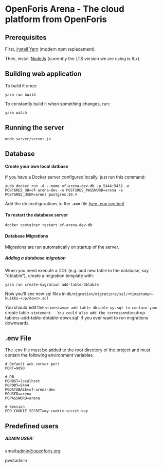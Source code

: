 # OpenForis Arena - The cloud platform from OpenForis

## Prerequisites

First, [install Yarn](https://yarnpkg.com/en/docs/install) (modern npm replacement).

Then, install [NodeJs](https://nodejs.org/en/download/) (currently the LTS version we are using is 6.x).

## Building web application

To build it once:

```yarn run build```

To constantly build it when something changes, run:

```yarn watch```

## Running the server

```node server/server.js```



## Database

#### Create your own local datbase

If you have a Docker server configured locally, just run this command:

```sudo docker run -d --name of-arena-dev-db -p 5444:5432 -e POSTGRES_DB=of-arena-dev -e POSTGRES_PASSWORD=arena -e POSTGRES_USER=arena postgres:10.4```


Add the db configurations to the **`.env`** file [(see .env section)](#env-file)

#### To restart the database server

```docker container restart of-arena-dev-db```

#### Database Migrations

Migrations are run automatically on startup of the server.

##### Adding a database migration

When you need execute a DDL (e.g. add new table to the database, say "dbtable"), create a migration template with:

```yarn run create-migration add-table-dbtable```

Now you'll see new sql files in `db/migration/migrations/sql/<timestamp>-kuikka-<up/down>.sql`

You should edit the `<timestamp>-add-table-dbtable-up.sql to contain your `create table` -statement. 
You could also add the corresponding `drop table` to `<timestamp>-add-table-dbtable-down.sql` if you ever want to run migrations downwards.


## .env File

The .env file must be added to the root directory of the project and must contain the following environment variables:
```
# Default web server port
PORT=9090

# DB
PGHOST=localhost
PGPORT=5444
PGDATABASE=of-arena-dev
PGUSER=arena
PGPASSWORD=arena

# Session
FOO_COOKIE_SECRET=my-cookie-secret-key
```

## Predefined users

##### ***ADMIN USER***: 
email:admin@openforis.org 

pwd:admin 

